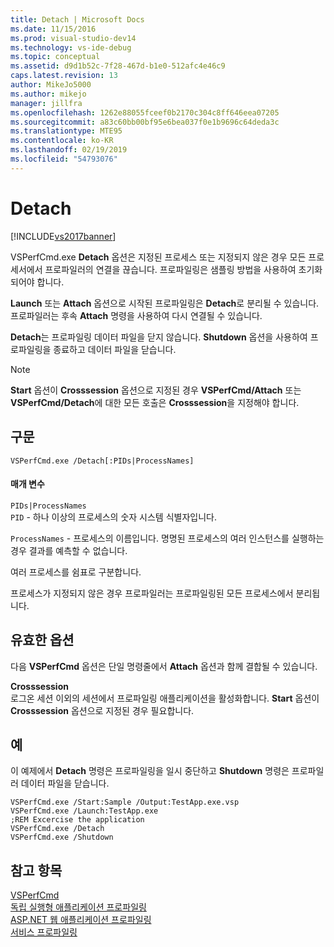 ```yaml
---
title: Detach | Microsoft Docs
ms.date: 11/15/2016
ms.prod: visual-studio-dev14
ms.technology: vs-ide-debug
ms.topic: conceptual
ms.assetid: d9d1b52c-7f28-467d-b1e0-512afc4e46c9
caps.latest.revision: 13
author: MikeJo5000
ms.author: mikejo
manager: jillfra
ms.openlocfilehash: 1262e88055fceef0b2170c304c8ff646eea07205
ms.sourcegitcommit: a83c60bb00bf95e6bea037f0e1b9696c64deda3c
ms.translationtype: MTE95
ms.contentlocale: ko-KR
ms.lasthandoff: 02/19/2019
ms.locfileid: "54793076"
---
```

# <a name="detach"></a>Detach
[!INCLUDE[vs2017banner](../includes/vs2017banner.md)]

VSPerfCmd.exe **Detach** 옵션은 지정된 프로세스 또는 지정되지 않은 경우 모든 프로세서에서 프로파일러의 연결을 끊습니다. 프로파일링은 샘플링 방법을 사용하여 초기화되어야 합니다.  
  
 **Launch** 또는 **Attach** 옵션으로 시작된 프로파일링은 **Detach**로 분리될 수 있습니다. 프로파일러는 후속 **Attach** 명령을 사용하여 다시 연결될 수 있습니다.  
  
 **Detach**는 프로파일링 데이터 파일을 닫지 않습니다. **Shutdown** 옵션을 사용하여 프로파일링을 종료하고 데이터 파일을 닫습니다.  
  
> [!NOTE]
>  **Start** 옵션이 **Crosssession** 옵션으로 지정된 경우 **VSPerfCmd/Attach** 또는 **VSPerfCmd/Detach**에 대한 모든 호출은 **Crosssession**을 지정해야 합니다.  
  
## <a name="syntax"></a>구문  
  
```  
VSPerfCmd.exe /Detach[:PIDs|ProcessNames]  
```  
  
#### <a name="parameters"></a>매개 변수  
 `PIDs|ProcessNames`  
 `PID` - 하나 이상의 프로세스의 숫자 시스템 식별자입니다.  
  
 `ProcessNames` - 프로세스의 이름입니다. 명명된 프로세스의 여러 인스턴스를 실행하는 경우 결과를 예측할 수 없습니다.  
  
 여러 프로세스를 쉼표로 구분합니다.  
  
 프로세스가 지정되지 않은 경우 프로파일러는 프로파일링된 모든 프로세스에서 분리됩니다.  
  
## <a name="valid-options"></a>유효한 옵션  
 다음 **VSPerfCmd** 옵션은 단일 명령줄에서 **Attach** 옵션과 함께 결합될 수 있습니다.  
  
 **Crosssession**  
 로그온 세션 이외의 세션에서 프로파일링 애플리케이션을 활성화합니다. **Start** 옵션이 **Crosssession** 옵션으로 지정된 경우 필요합니다.  
  
## <a name="example"></a>예  
 이 예제에서 **Detach** 명령은 프로파일링을 일시 중단하고 **Shutdown** 명령은 프로파일러 데이터 파일을 닫습니다.  
  
```  
VSPerfCmd.exe /Start:Sample /Output:TestApp.exe.vsp  
VSPerfCmd.exe /Launch:TestApp.exe  
;REM Excercise the application  
VSPerfCmd.exe /Detach  
VSPerfCmd.exe /Shutdown  
```  
  
## <a name="see-also"></a>참고 항목  
 [VSPerfCmd](../profiling/vsperfcmd.md)   
 [독립 실행형 애플리케이션 프로파일링](../profiling/command-line-profiling-of-stand-alone-applications.md)   
 [ASP.NET 웹 애플리케이션 프로파일링](../profiling/command-line-profiling-of-aspnet-web-applications.md)   
 [서비스 프로파일링](../profiling/command-line-profiling-of-services.md)
